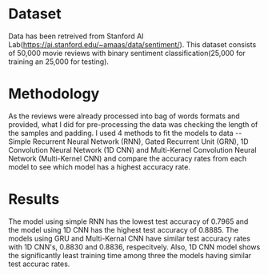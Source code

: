 # Dataset
Data has been retreived from Stanford AI Lab(https://ai.stanford.edu/~amaas/data/sentiment/). This dataset consists of 50,000 movie reviews with binary sentiment classification(25,000 for training an 25,000 for testing).

# Methodology
As the reviews were already processed into bag of words formats and provided, what I did for pre-processing the data was checking the length of the samples and padding. I used 4 methods to fit the models to data -- Simple Recurrent Neural Network (RNN), Gated Recurrent Unit (GRN), 1D Convolution Neural Network (1D CNN) and Multi-Kernel Convolution Neural Network (Multi-Kernel CNN) and compare the accuracy rates from each model to see which model has a highest accuracy rate.

# Results
The model using simple RNN has the lowest test accuracy of 0.7965 and the model using 1D CNN has the highest test accuracy of 0.8885. The models using GRU and Multi-Kernal CNN have similar test accuracy rates with 1D CNN's, 0.8830 and 0.8836, respecitvely. Also, 1D CNN model shows the significantly least training time among three the models having similar test accurac rates.
